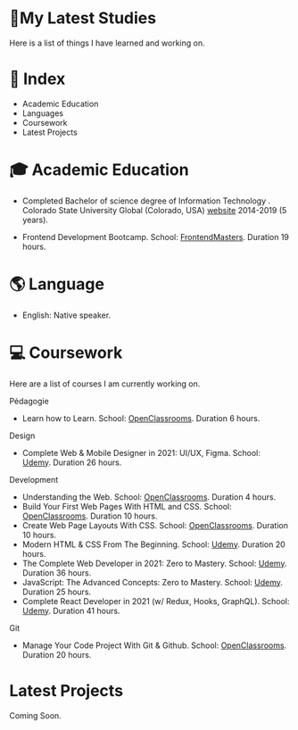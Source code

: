 #  🎒My Latest Studies

  Here is a list of things I have learned and working on. 




# 📄 Index

- Academic Education
- Languages 
- Coursework
- Latest Projects





# 🎓 Academic Education

- Completed Bachelor of science degree of Information Technology . Colorado State University Global (Colorado, USA) [website][0] 2014-2019 (5 years).

- Frontend Development Bootcamp. School: [FrontendMasters][3]. Duration 19 hours.





# 🌎 Language

- English: Native speaker. 



# 💻 Coursework 
Here are a list of courses I am currently working on. 

Pédagogie

- Learn how to Learn. School: [OpenClassrooms][1]. Duration 6 hours.

Design

- Complete Web & Mobile Designer in 2021: UI/UX, Figma. School: [Udemy][2]. Duration 26 hours.

Development

- Understanding the Web. School: [OpenClassrooms][1]. Duration 4 hours.
- Build Your First Web Pages With HTML and CSS. School: [OpenClassrooms][1]. Duration 10 hours.
- Create Web Page Layouts With CSS. School: [OpenClassrooms][2]. Duration 10 hours.
- Modern HTML & CSS From The Beginning. School: [Udemy][2]. Duration 20 hours.
- The Complete Web Developer in 2021: Zero to Mastery. School: [Udemy][2]. Duration 36 hours.
- JavaScript: The Advanced Concepts: Zero to Mastery. School: [Udemy][2]. Duration 25 hours.
- Complete React Developer in 2021 (w/ Redux, Hooks, GraphQL). School: [Udemy][2]. Duration 41 hours.


Git

- Manage Your Code Project With Git & Github. School: [OpenClassrooms][1]. Duration 20 hours.

[0]:https://csuglobal.edu/ "website"
[1]:https://openclassrooms.com/ "OpenClassrooms"
[2]:https://udemy.com/ "Udemy"
[3]:https://frontendmasters.com/ "Frontendmasters"



# Latest Projects

Coming Soon.

